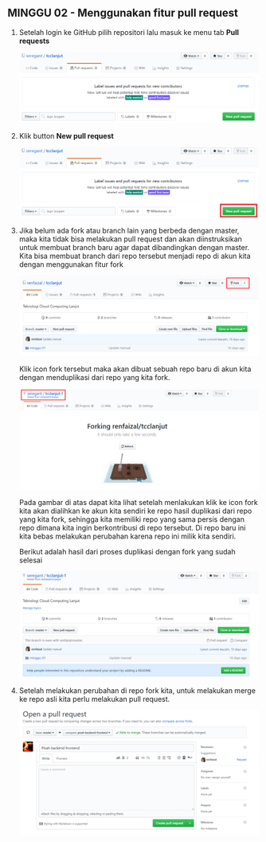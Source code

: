 ## MINGGU 02 - Menggunakan fitur pull request

1. Setelah login ke GitHub pilih repositori lalu masuk ke menu tab **Pull requests**
	
	![1](images/step1.PNG)
	
2. Klik button **New pull request**
	
	![2](images/step2.png)
	
3. Jika belum ada fork atau branch lain yang berbeda dengan master, maka kita tidak bisa melakukan pull request dan akan diinstruksikan untuk membuat branch baru agar dapat dibandingkan dengan master. Kita bisa membuat branch dari repo tersebut menjadi repo di akun kita dengan menggunakan fitur fork
	
	![3](images/fork.png)

	Klik icon fork tersebut maka akan dibuat sebuah repo baru di akun kita dengan menduplikasi dari repo yang kita fork.

	![5](images/fork2.png)

	Pada gambar di atas dapat kita lihat setelah menlakukan klik ke icon fork kita akan dialihkan ke akun kita sendiri ke repo hasil duplikasi dari repo yang kita fork, sehingga kita memiliki repo yang sama persis dengan repo dimana kita ingin berkontribusi di repo tersebut. Di repo baru ini kita bebas melakukan perubahan karena repo ini milik kita sendiri.

	Berikut adalah hasil dari proses duplikasi dengan fork yang sudah selesai

	![6](images/fork3.png)
	
4. Setelah melakukan perubahan di repo fork kita, untuk melakukan merge ke repo asli kita perlu melakukan pull request.

	![4](images/step4.PNG)